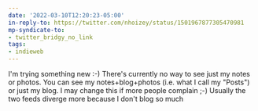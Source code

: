 ```yaml
---
date: '2022-03-10T12:20:23-05:00'
in-reply-to: https://twitter.com/nhoizey/status/1501967877305470981
mp-syndicate-to:
- twitter_bridgy_no_link
tags:
- indieweb
---
```


I'm trying something new :-) There's currently no way to see just my notes or photos.  You can see my notes+blog+photos (i.e. what I call my "Posts") or just my blog.  I may change this if more people complain ;-) Usually the two feeds diverge more because I don't blog so much